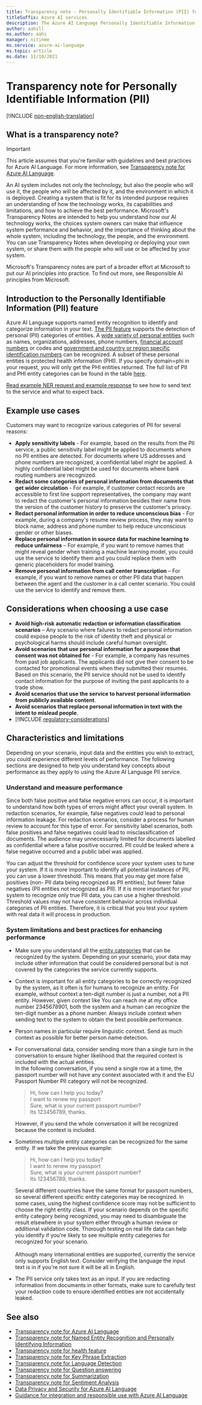 ```yaml
---
title: Transparency note - Personally Identifiable Information (PII) feature of Azure AI Language
titleSuffix: Azure AI services
description: The Azure AI Language Personally Identifiable Information (PII) feature is part of NER and it can identify and redact sensitive entities in text that are associated with an individual person such as phone number, email address, mailing address, passport number.
author: aahill
ms.author: aahi
manager: nitinme
ms.service: azure-ai-language
ms.topic: article
ms.date: 11/10/2021
---
```


# Transparency note for Personally Identifiable Information (PII)

[!INCLUDE [non-english-translation](/azure/ai-foundry/responsible-ai/includes/non-english-translation)]

## What is a transparency note?

> [!IMPORTANT]
> This article assumes that you're familiar with guidelines and best practices for Azure AI Language. For more information, see [Transparency note for Azure AI Language](transparency-note.md).

An AI system includes not only the technology, but also the people who will use it, the people who will be affected by it, and the environment in which it is deployed. Creating a system that is fit for its intended purpose requires an understanding of how the technology works, its capabilities and limitations, and how to achieve the best performance. Microsoft's Transparency Notes are intended to help you understand how our AI technology works, the choices system owners can make that influence system performance and behavior, and the importance of thinking about the whole system, including the technology, the people, and the environment. You can use Transparency Notes when developing or deploying your own system, or share them with the people who will use or be affected by your system.

Microsoft's Transparency notes are part of a broader effort at Microsoft to put our AI principles into practice. To find out more, see Responsible AI principles from Microsoft.

## Introduction to the Personally Identifiable Information (PII) feature

Azure AI Language supports named entity recognition to identify and categorize information in your text. [The PII feature](/azure/ai-services/language-service/personally-identifiable-information/overview) supports the detection of personal (PII) categories of entities. A [wide variety of personal entities](/azure/ai-services/language-service/personally-identifiable-information/concepts/entity-categories) such as names, organizations, addresses, phone numbers, [financial account numbers](/azure/ai-services/language-service/personally-identifiable-information/concepts/entity-categories#category-international-banking-account-number-iban) or codes and [government and country or region specific identification numbers](/azure/ai-services/language-service/personally-identifiable-information/concepts/entity-categories#government-and-countryregion-specific-identification) can be recognized. A subset of these personal entities is protected health information (PHI). If you specify domain=phi in your request, you will only get the PHI entities returned. The full list of PII and PHI entity categories can be found in the table [here](/azure/ai-services/language-service/personally-identifiable-information/concepts/entity-categories?branch=release-cogsvcs-language-service). 

[Read example NER request and example response](/azure/ai-services/language-service/personally-identifiable-information/quickstart    ) to see how to send text to the service and what to expect back.

## Example use cases

Customers may want to recognize various categories of PII for several reasons:

* **Apply sensitivity labels** - For example, based on the results from the PII service, a public sensitivity label might be applied to documents where no PII entities are detected. For documents where US addresses and phone numbers are recognized, a confidential label might be applied. A highly confidential label might be used for documents where bank routing numbers are recognized.
* **Redact some categories of personal information from documents that get wider circulation** - For example, if customer contact records are accessible to first line support representatives, the company may want to redact the customer's personal information besides their name from the version of the customer history to preserve the customer's privacy.
* **Redact personal information in order to reduce unconscious bias** - For example, during a company's resume review process, they may want to block name, address and phone number to help reduce unconscious gender or other biases.
* **Replace personal information in source data for machine learning to reduce unfairness** – For example, if you want to remove names that might reveal gender when training a machine learning model, you could use the service to identify them and you could replace them with generic placeholders for model training.
* **Remove personal information from call center transcription** – For example, if you want to remove names or other PII data that happen between the agent and the customer in a call center scenario. You could use the service to identify and remove them.

## Considerations when choosing a use case

* **Avoid high-risk automatic redaction or information classification scenarios** – Any scenario where failures to redact personal information could expose people to the risk of identity theft and physical or psychological harms should include careful human oversight.
* **Avoid scenarios that use personal information for a purpose that consent was not obtained for** - For example, a company has resumes from past job applicants. The applicants did not give their consent to be contacted for promotional events when they submitted their resumes. Based on this scenario, the PII service should not be used to identify contact information for the purpose of inviting the past applicants to a trade show.
* **Avoid scenarios that use the service to harvest personal information from publicly available content**.
* **Avoid scenarios that replace personal information in text with the intent to mislead people**.
* [!INCLUDE [regulatory-considerations](../includes/regulatory-considerations.md)]

## Characteristics and limitations

Depending on your scenario, input data and the entities you wish to extract, you could experience different levels of performance. The following sections are designed to help you understand key concepts about performance as they apply to using the Azure AI Language PII service.

### Understand and measure performance

Since both false positive and false negative errors can occur, it is important to understand how both types of errors might affect your overall system. In redaction scenarios, for example, false negatives could lead to personal information leakage. For redaction scenarios, consider a process for human review to account for this type of error. For sensitivity label scenarios, both false positives and false negatives could lead to misclassification of documents. The audience may unnecessarily limited for documents labelled as confidential where a false positive occurred. PII could be leaked where a false negative occurred and a public label was applied.

You can adjust the threshold for confidence score your system uses to tune your system. If it is more important to identify all potential instances of PII, you can use a lower threshold. This means that you may get more false positives (non- PII data being recognized as PII entities), but fewer false negatives (PII entities not recognized as PII). If it is more important for your system to recognize only true PII data, you can use a higher threshold. Threshold values may not have consistent behavior across individual categories of PII entities. Therefore, it is critical that you test your system with real data it will process in production.

### System limitations and best practices for enhancing performance

* Make sure you understand all the [entity categories](/azure/ai-services/language-service/personally-identifiable-information/concepts/entity-categories) that can be recognized by the system. Depending on your scenario, your data may include other information that could be considered personal but is not covered by the categories the service currently supports.
* Context is important for all entity categories to be correctly recognized by the system, as it often is for humans to recognize an entity. For example, without context a ten-digit number is just a number, not a PII entity. However, given context like You can reach me at my office number 2345678901, both the system and a human can recognize the ten-digit number as a phone number. Always include context when sending text to the system to obtain the best possible performance.
* Person names in particular require linguistic context. Send as much context as possible for better person name detection.
* For conversational data, consider sending more than a single turn in the conversation to ensure higher likelihood that the required context is included with the actual entities.  
  In the following conversation, if you send a single row at a time, the passport number will not have any context associated with it and the EU Passport Number PII category will not be recognized. 
  > Hi, how can I help you today? <br/>
  >I want to renew my passport <br/>
  > Sure, what is your current passport number? <br/>
  > Its 123456789, thanks. 

  However, if you send the whole conversation it will be recognized because the context is included.
* Sometimes multiple entity categories can be recognized for the same entity. If we take the previous example:
  > Hi, how can I help you today?<br/>
  > I want to renew my passport<br/>
  > Sure, what is your current passport number?<br/>
  > Its 123456789, thanks.<br/>

  Several different countries have the same format for passport numbers, so several different specific entity categories may be recognized. In some cases, using the highest confidence score may not be sufficient to choose the right entity class. If your scenario depends on the specific entity category being recognized, you may need to disambiguate the result elsewhere in your system either through a human review or additional validation code. Thorough testing on real life data can help you identify if you're likely to see multiple entity categories for recognized for your scenario.<br/><br/>
  Although many international entities are supported, currently the service only supports English text. Consider verifying the language the input text is in if you're not sure it will be all in English.
* The PII service only takes text as an input. If you are redacting information from documents in other formats, make sure to carefully test your redaction code to ensure identified entities are not accidentally leaked.

## See also

* [Transparency note for Azure AI Language](transparency-note.md)
* [Transparency note for Named Entity Recognition and Personally Identifying Information](transparency-note-named-entity-recognition.md)
* [Transparency note for health feature](transparency-note-health.md)
* [Transparency note for Key Phrase Extraction](transparency-note-key-phrase-extraction.md)
* [Transparency note for Language Detection](transparency-note-language-detection.md)
* [Transparency note for Question answering](transparency-note-question-answering.md)
* [Transparency note for Summarization](transparency-note-extractive-summarization.md)
* [Transparency note for Sentiment Analysis](transparency-note-sentiment-analysis.md)
* [Data Privacy and Security for  Azure AI Language](data-privacy.md)
* [Guidance for integration and responsible use with Azure AI Language](guidance-integration-responsible-use.md)
